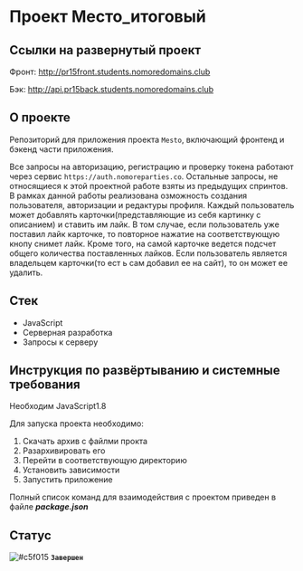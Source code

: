# Проект Место_итоговый

## Ссылки на развернутый проект
  
Фронт:  http://pr15front.students.nomoredomains.club

Бэк:  http://api.pr15back.students.nomoredomains.club

## О проекте
Репозиторий для приложения проекта `Mesto`, включающий фронтенд и бэкенд части приложения.

Все запросы на авторизацию, регистрацию и проверку токена работают через сервис `https://auth.nomoreparties.co`. Остальные запросы, не относящиеся к этой проектной работе взяты из предыдущих спринтов.
В рамках данной работы реализована озможность создания пользователя, авторизации и редактуры профиля. Каждый пользователь может добавлять карточки(представляющие из себя картинку с описанием) и ставить им лайк. В том случае, если пользователь уже поставил лайк карточке, то повторное нажатие на соответствующую кнопу снимет лайк. Кроме того, на самой карточке ведется подсчет общего количества поставленных лайков. Если пользователь является владельцем карточки(то ест ь сам добавил ее на сайт), то он может ее удалить.

## Стек
* JavaScript
* Серверная разработка
* Запросы к серверу


## Инструкция по развёртыванию и системные требования
Необходим JavaScript1.8 

Для запуска проекта необходимо:
1) Скачать архив с файлми прокта
2) Разархивировать его
3) Перейти в соответствующую директорию
4) Установить зависимости
5) Запустить приложение

Полный список команд для взаимодействия с проектом приведен в файле ***package.json***

## Статус
![#c5f015](https://via.placeholder.com/15/c5f015/000000?text=+) **`Завершен`**
